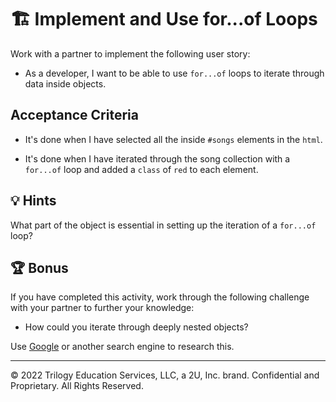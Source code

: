 # 🏗️ Implement and Use for...of Loops

Work with a partner to implement the following user story:

* As a developer, I want to be able to use `for...of` loops to iterate through data inside objects.

## Acceptance Criteria

* It's done when I have selected all the inside `#songs` elements in the `html`.

* It's done when I have iterated through the song collection with a `for...of` loop and added a `class` of `red` to each element.

## 💡 Hints

What part of the object is essential in setting up the iteration of a `for...of` loop?

## 🏆 Bonus

If you have completed this activity, work through the following challenge with your partner to further your knowledge:

* How could you iterate through deeply nested objects?

Use [Google](https://www.google.com) or another search engine to research this.

---

© 2022 Trilogy Education Services, LLC, a 2U, Inc. brand. Confidential and Proprietary. All Rights Reserved.